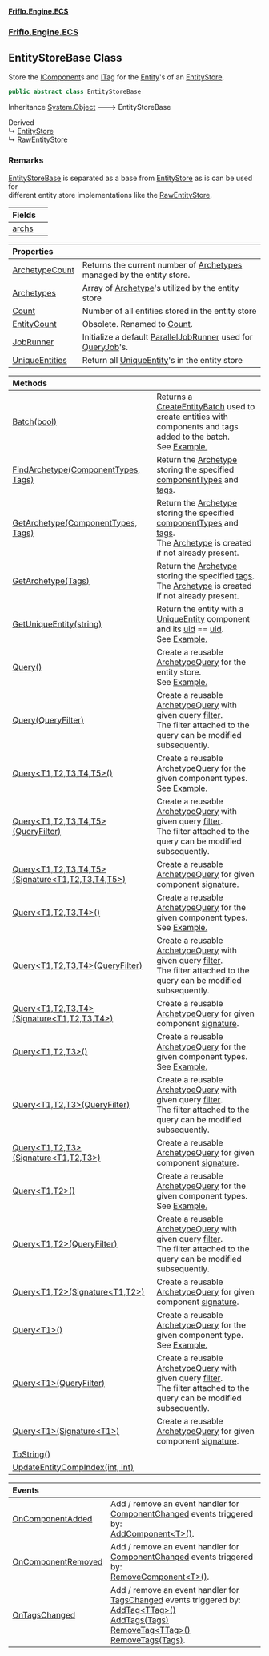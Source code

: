 #### [Friflo.Engine.ECS](index.md 'index')
### [Friflo.Engine.ECS](Friflo.Engine.ECS.md 'Friflo.Engine.ECS')

## EntityStoreBase Class

Store the [IComponent](IComponent.md 'Friflo.Engine.ECS.IComponent')s and [ITag](ITag.md 'Friflo.Engine.ECS.ITag') for the [Entity](Entity.md 'Friflo.Engine.ECS.Entity')'s of an [EntityStore](EntityStore.md 'Friflo.Engine.ECS.EntityStore').

```csharp
public abstract class EntityStoreBase
```

Inheritance [System.Object](https://docs.microsoft.com/en-us/dotnet/api/System.Object 'System.Object') &#129106; EntityStoreBase

Derived  
&#8627; [EntityStore](EntityStore.md 'Friflo.Engine.ECS.EntityStore')  
&#8627; [RawEntityStore](RawEntityStore.md 'Friflo.Engine.ECS.RawEntityStore')

### Remarks
[EntityStoreBase](EntityStoreBase.md 'Friflo.Engine.ECS.EntityStoreBase') is separated as a base from [EntityStore](EntityStore.md 'Friflo.Engine.ECS.EntityStore') as is can be used for<br/>
            different entity store implementations like the [RawEntityStore](RawEntityStore.md 'Friflo.Engine.ECS.RawEntityStore').

| Fields | |
| :--- | :--- |
| [archs](EntityStoreBase.archs.md 'Friflo.Engine.ECS.EntityStoreBase.archs') | |

| Properties | |
| :--- | :--- |
| [ArchetypeCount](EntityStoreBase.ArchetypeCount.md 'Friflo.Engine.ECS.EntityStoreBase.ArchetypeCount') | Returns the current number of [Archetypes](EntityStoreBase.Archetypes.md 'Friflo.Engine.ECS.EntityStoreBase.Archetypes') managed by the entity store. |
| [Archetypes](EntityStoreBase.Archetypes.md 'Friflo.Engine.ECS.EntityStoreBase.Archetypes') | Array of [Archetype](Archetype.md 'Friflo.Engine.ECS.Archetype')'s utilized by the entity store |
| [Count](EntityStoreBase.Count.md 'Friflo.Engine.ECS.EntityStoreBase.Count') | Number of all entities stored in the entity store |
| [EntityCount](EntityStoreBase.EntityCount.md 'Friflo.Engine.ECS.EntityStoreBase.EntityCount') | Obsolete. Renamed to [Count](EntityStoreBase.Count.md 'Friflo.Engine.ECS.EntityStoreBase.Count'). |
| [JobRunner](EntityStoreBase.JobRunner.md 'Friflo.Engine.ECS.EntityStoreBase.JobRunner') | Initialize a default [ParallelJobRunner](ParallelJobRunner.md 'Friflo.Engine.ECS.ParallelJobRunner') used for [QueryJob](QueryJob.md 'Friflo.Engine.ECS.QueryJob')'s. |
| [UniqueEntities](EntityStoreBase.UniqueEntities.md 'Friflo.Engine.ECS.EntityStoreBase.UniqueEntities') | Return all [UniqueEntity](UniqueEntity.md 'Friflo.Engine.ECS.UniqueEntity')'s in the entity store |

| Methods | |
| :--- | :--- |
| [Batch(bool)](EntityStoreBase.Batch(bool).md 'Friflo.Engine.ECS.EntityStoreBase.Batch(bool)') | Returns a [CreateEntityBatch](CreateEntityBatch.md 'Friflo.Engine.ECS.CreateEntityBatch') used to create entities with components and tags added to the batch.<br/> See <a href="https://github.com/friflo/Friflo.Json.Fliox/wiki/Examples-~-Optimization#batch---create-entity">Example.</a> |
| [FindArchetype(ComponentTypes, Tags)](EntityStoreBase.FindArchetype(ComponentTypes,Tags).md 'Friflo.Engine.ECS.EntityStoreBase.FindArchetype(Friflo.Engine.ECS.ComponentTypes, Friflo.Engine.ECS.Tags)') | Return the [Archetype](Archetype.md 'Friflo.Engine.ECS.Archetype') storing the specified [componentTypes](EntityStoreBase.FindArchetype(ComponentTypes,Tags).md#Friflo.Engine.ECS.EntityStoreBase.FindArchetype(Friflo.Engine.ECS.ComponentTypes,Friflo.Engine.ECS.Tags).componentTypes 'Friflo.Engine.ECS.EntityStoreBase.FindArchetype(Friflo.Engine.ECS.ComponentTypes, Friflo.Engine.ECS.Tags).componentTypes') and [tags](EntityStoreBase.FindArchetype(ComponentTypes,Tags).md#Friflo.Engine.ECS.EntityStoreBase.FindArchetype(Friflo.Engine.ECS.ComponentTypes,Friflo.Engine.ECS.Tags).tags 'Friflo.Engine.ECS.EntityStoreBase.FindArchetype(Friflo.Engine.ECS.ComponentTypes, Friflo.Engine.ECS.Tags).tags').<br/> |
| [GetArchetype(ComponentTypes, Tags)](EntityStoreBase.GetArchetype(ComponentTypes,Tags).md 'Friflo.Engine.ECS.EntityStoreBase.GetArchetype(Friflo.Engine.ECS.ComponentTypes, Friflo.Engine.ECS.Tags)') | Return the [Archetype](Archetype.md 'Friflo.Engine.ECS.Archetype') storing the specified [componentTypes](EntityStoreBase.GetArchetype(ComponentTypes,Tags).md#Friflo.Engine.ECS.EntityStoreBase.GetArchetype(Friflo.Engine.ECS.ComponentTypes,Friflo.Engine.ECS.Tags).componentTypes 'Friflo.Engine.ECS.EntityStoreBase.GetArchetype(Friflo.Engine.ECS.ComponentTypes, Friflo.Engine.ECS.Tags).componentTypes') and [tags](EntityStoreBase.GetArchetype(ComponentTypes,Tags).md#Friflo.Engine.ECS.EntityStoreBase.GetArchetype(Friflo.Engine.ECS.ComponentTypes,Friflo.Engine.ECS.Tags).tags 'Friflo.Engine.ECS.EntityStoreBase.GetArchetype(Friflo.Engine.ECS.ComponentTypes, Friflo.Engine.ECS.Tags).tags').<br/> The [Archetype](Archetype.md 'Friflo.Engine.ECS.Archetype') is created if not already present. |
| [GetArchetype(Tags)](EntityStoreBase.GetArchetype(Tags).md 'Friflo.Engine.ECS.EntityStoreBase.GetArchetype(Friflo.Engine.ECS.Tags)') | Return the [Archetype](Archetype.md 'Friflo.Engine.ECS.Archetype') storing the specified [tags](EntityStoreBase.GetArchetype(Tags).md#Friflo.Engine.ECS.EntityStoreBase.GetArchetype(Friflo.Engine.ECS.Tags).tags 'Friflo.Engine.ECS.EntityStoreBase.GetArchetype(Friflo.Engine.ECS.Tags).tags').<br/> The [Archetype](Archetype.md 'Friflo.Engine.ECS.Archetype') is created if not already present. |
| [GetUniqueEntity(string)](EntityStoreBase.GetUniqueEntity(string).md 'Friflo.Engine.ECS.EntityStoreBase.GetUniqueEntity(string)') | Return the entity with a [UniqueEntity](UniqueEntity.md 'Friflo.Engine.ECS.UniqueEntity') component and its [uid](UniqueEntity.uid.md 'Friflo.Engine.ECS.UniqueEntity.uid') == [uid](EntityStoreBase.GetUniqueEntity(string).md#Friflo.Engine.ECS.EntityStoreBase.GetUniqueEntity(string).uid 'Friflo.Engine.ECS.EntityStoreBase.GetUniqueEntity(string).uid').<br/> See <a href="https://github.com/friflo/Friflo.Json.Fliox/wiki/Examples-~-General#unique-entity">Example.</a> |
| [Query()](EntityStoreBase.Query().md 'Friflo.Engine.ECS.EntityStoreBase.Query()') | Create a reusable [ArchetypeQuery](ArchetypeQuery.md 'Friflo.Engine.ECS.ArchetypeQuery') for the entity store.<br/> See <a href="https://github.com/friflo/Friflo.Json.Fliox/wiki/Examples-~-General#query-entities">Example.</a> |
| [Query(QueryFilter)](EntityStoreBase.Query(QueryFilter).md 'Friflo.Engine.ECS.EntityStoreBase.Query(Friflo.Engine.ECS.QueryFilter)') | Create a reusable [ArchetypeQuery](ArchetypeQuery.md 'Friflo.Engine.ECS.ArchetypeQuery') with given query [filter](EntityStoreBase.Query(QueryFilter).md#Friflo.Engine.ECS.EntityStoreBase.Query(Friflo.Engine.ECS.QueryFilter).filter 'Friflo.Engine.ECS.EntityStoreBase.Query(Friflo.Engine.ECS.QueryFilter).filter').<br/> The filter attached to the query can be modified subsequently. |
| [Query&lt;T1,T2,T3,T4,T5&gt;()](EntityStoreBase.Query_T1,T2,T3,T4,T5_().md 'Friflo.Engine.ECS.EntityStoreBase.Query<T1,T2,T3,T4,T5>()') | Create a reusable [ArchetypeQuery](ArchetypeQuery.md 'Friflo.Engine.ECS.ArchetypeQuery') for the given component types.<br/> See <a href="https://github.com/friflo/Friflo.Json.Fliox/wiki/Examples-~-General#query-entities">Example.</a> |
| [Query&lt;T1,T2,T3,T4,T5&gt;(QueryFilter)](EntityStoreBase.Query_T1,T2,T3,T4,T5_(QueryFilter).md 'Friflo.Engine.ECS.EntityStoreBase.Query<T1,T2,T3,T4,T5>(Friflo.Engine.ECS.QueryFilter)') | Create a reusable [ArchetypeQuery](ArchetypeQuery.md 'Friflo.Engine.ECS.ArchetypeQuery') with given query [filter](EntityStoreBase.Query_T1,T2,T3,T4,T5_(QueryFilter).md#Friflo.Engine.ECS.EntityStoreBase.Query_T1,T2,T3,T4,T5_(Friflo.Engine.ECS.QueryFilter).filter 'Friflo.Engine.ECS.EntityStoreBase.Query<T1,T2,T3,T4,T5>(Friflo.Engine.ECS.QueryFilter).filter').<br/> The filter attached to the query can be modified subsequently. |
| [Query&lt;T1,T2,T3,T4,T5&gt;(Signature&lt;T1,T2,T3,T4,T5&gt;)](EntityStoreBase.Query_T1,T2,T3,T4,T5_(Signature_T1,T2,T3,T4,T5_).md 'Friflo.Engine.ECS.EntityStoreBase.Query<T1,T2,T3,T4,T5>(Friflo.Engine.ECS.Signature<T1,T2,T3,T4,T5>)') | Create a reusable [ArchetypeQuery](ArchetypeQuery.md 'Friflo.Engine.ECS.ArchetypeQuery') for given component [signature](EntityStoreBase.Query_T1,T2,T3,T4,T5_(Signature_T1,T2,T3,T4,T5_).md#Friflo.Engine.ECS.EntityStoreBase.Query_T1,T2,T3,T4,T5_(Friflo.Engine.ECS.Signature_T1,T2,T3,T4,T5_).signature 'Friflo.Engine.ECS.EntityStoreBase.Query<T1,T2,T3,T4,T5>(Friflo.Engine.ECS.Signature<T1,T2,T3,T4,T5>).signature'). |
| [Query&lt;T1,T2,T3,T4&gt;()](EntityStoreBase.Query_T1,T2,T3,T4_().md 'Friflo.Engine.ECS.EntityStoreBase.Query<T1,T2,T3,T4>()') | Create a reusable [ArchetypeQuery](ArchetypeQuery.md 'Friflo.Engine.ECS.ArchetypeQuery') for the given component types.<br/> See <a href="https://github.com/friflo/Friflo.Json.Fliox/wiki/Examples-~-General#query-entities">Example.</a> |
| [Query&lt;T1,T2,T3,T4&gt;(QueryFilter)](EntityStoreBase.Query_T1,T2,T3,T4_(QueryFilter).md 'Friflo.Engine.ECS.EntityStoreBase.Query<T1,T2,T3,T4>(Friflo.Engine.ECS.QueryFilter)') | Create a reusable [ArchetypeQuery](ArchetypeQuery.md 'Friflo.Engine.ECS.ArchetypeQuery') with given query [filter](EntityStoreBase.Query_T1,T2,T3,T4_(QueryFilter).md#Friflo.Engine.ECS.EntityStoreBase.Query_T1,T2,T3,T4_(Friflo.Engine.ECS.QueryFilter).filter 'Friflo.Engine.ECS.EntityStoreBase.Query<T1,T2,T3,T4>(Friflo.Engine.ECS.QueryFilter).filter').<br/> The filter attached to the query can be modified subsequently. |
| [Query&lt;T1,T2,T3,T4&gt;(Signature&lt;T1,T2,T3,T4&gt;)](EntityStoreBase.Query_T1,T2,T3,T4_(Signature_T1,T2,T3,T4_).md 'Friflo.Engine.ECS.EntityStoreBase.Query<T1,T2,T3,T4>(Friflo.Engine.ECS.Signature<T1,T2,T3,T4>)') | Create a reusable [ArchetypeQuery](ArchetypeQuery.md 'Friflo.Engine.ECS.ArchetypeQuery') for given component [signature](EntityStoreBase.Query_T1,T2,T3,T4_(Signature_T1,T2,T3,T4_).md#Friflo.Engine.ECS.EntityStoreBase.Query_T1,T2,T3,T4_(Friflo.Engine.ECS.Signature_T1,T2,T3,T4_).signature 'Friflo.Engine.ECS.EntityStoreBase.Query<T1,T2,T3,T4>(Friflo.Engine.ECS.Signature<T1,T2,T3,T4>).signature'). |
| [Query&lt;T1,T2,T3&gt;()](EntityStoreBase.Query_T1,T2,T3_().md 'Friflo.Engine.ECS.EntityStoreBase.Query<T1,T2,T3>()') | Create a reusable [ArchetypeQuery](ArchetypeQuery.md 'Friflo.Engine.ECS.ArchetypeQuery') for the given component types.<br/> See <a href="https://github.com/friflo/Friflo.Json.Fliox/wiki/Examples-~-General#query-entities">Example.</a> |
| [Query&lt;T1,T2,T3&gt;(QueryFilter)](EntityStoreBase.Query_T1,T2,T3_(QueryFilter).md 'Friflo.Engine.ECS.EntityStoreBase.Query<T1,T2,T3>(Friflo.Engine.ECS.QueryFilter)') | Create a reusable [ArchetypeQuery](ArchetypeQuery.md 'Friflo.Engine.ECS.ArchetypeQuery') with given query [filter](EntityStoreBase.Query_T1,T2,T3_(QueryFilter).md#Friflo.Engine.ECS.EntityStoreBase.Query_T1,T2,T3_(Friflo.Engine.ECS.QueryFilter).filter 'Friflo.Engine.ECS.EntityStoreBase.Query<T1,T2,T3>(Friflo.Engine.ECS.QueryFilter).filter').<br/> The filter attached to the query can be modified subsequently. |
| [Query&lt;T1,T2,T3&gt;(Signature&lt;T1,T2,T3&gt;)](EntityStoreBase.Query_T1,T2,T3_(Signature_T1,T2,T3_).md 'Friflo.Engine.ECS.EntityStoreBase.Query<T1,T2,T3>(Friflo.Engine.ECS.Signature<T1,T2,T3>)') | Create a reusable [ArchetypeQuery](ArchetypeQuery.md 'Friflo.Engine.ECS.ArchetypeQuery') for given component [signature](EntityStoreBase.Query_T1,T2,T3_(Signature_T1,T2,T3_).md#Friflo.Engine.ECS.EntityStoreBase.Query_T1,T2,T3_(Friflo.Engine.ECS.Signature_T1,T2,T3_).signature 'Friflo.Engine.ECS.EntityStoreBase.Query<T1,T2,T3>(Friflo.Engine.ECS.Signature<T1,T2,T3>).signature'). |
| [Query&lt;T1,T2&gt;()](EntityStoreBase.Query_T1,T2_().md 'Friflo.Engine.ECS.EntityStoreBase.Query<T1,T2>()') | Create a reusable [ArchetypeQuery](ArchetypeQuery.md 'Friflo.Engine.ECS.ArchetypeQuery') for the given component types.<br/> See <a href="https://github.com/friflo/Friflo.Json.Fliox/wiki/Examples-~-General#query-entities">Example.</a> |
| [Query&lt;T1,T2&gt;(QueryFilter)](EntityStoreBase.Query_T1,T2_(QueryFilter).md 'Friflo.Engine.ECS.EntityStoreBase.Query<T1,T2>(Friflo.Engine.ECS.QueryFilter)') | Create a reusable [ArchetypeQuery](ArchetypeQuery.md 'Friflo.Engine.ECS.ArchetypeQuery') with given query [filter](EntityStoreBase.Query_T1,T2_(QueryFilter).md#Friflo.Engine.ECS.EntityStoreBase.Query_T1,T2_(Friflo.Engine.ECS.QueryFilter).filter 'Friflo.Engine.ECS.EntityStoreBase.Query<T1,T2>(Friflo.Engine.ECS.QueryFilter).filter').<br/> The filter attached to the query can be modified subsequently. |
| [Query&lt;T1,T2&gt;(Signature&lt;T1,T2&gt;)](EntityStoreBase.Query_T1,T2_(Signature_T1,T2_).md 'Friflo.Engine.ECS.EntityStoreBase.Query<T1,T2>(Friflo.Engine.ECS.Signature<T1,T2>)') | Create a reusable [ArchetypeQuery](ArchetypeQuery.md 'Friflo.Engine.ECS.ArchetypeQuery') for given component [signature](EntityStoreBase.Query_T1,T2_(Signature_T1,T2_).md#Friflo.Engine.ECS.EntityStoreBase.Query_T1,T2_(Friflo.Engine.ECS.Signature_T1,T2_).signature 'Friflo.Engine.ECS.EntityStoreBase.Query<T1,T2>(Friflo.Engine.ECS.Signature<T1,T2>).signature'). |
| [Query&lt;T1&gt;()](EntityStoreBase.Query_T1_().md 'Friflo.Engine.ECS.EntityStoreBase.Query<T1>()') | Create a reusable [ArchetypeQuery](ArchetypeQuery.md 'Friflo.Engine.ECS.ArchetypeQuery') for the given component type.<br/> See <a href="https://github.com/friflo/Friflo.Json.Fliox/wiki/Examples-~-General#query-entities">Example.</a> |
| [Query&lt;T1&gt;(QueryFilter)](EntityStoreBase.Query_T1_(QueryFilter).md 'Friflo.Engine.ECS.EntityStoreBase.Query<T1>(Friflo.Engine.ECS.QueryFilter)') | Create a reusable [ArchetypeQuery](ArchetypeQuery.md 'Friflo.Engine.ECS.ArchetypeQuery') with given query [filter](EntityStoreBase.Query_T1_(QueryFilter).md#Friflo.Engine.ECS.EntityStoreBase.Query_T1_(Friflo.Engine.ECS.QueryFilter).filter 'Friflo.Engine.ECS.EntityStoreBase.Query<T1>(Friflo.Engine.ECS.QueryFilter).filter').<br/> The filter attached to the query can be modified subsequently. |
| [Query&lt;T1&gt;(Signature&lt;T1&gt;)](EntityStoreBase.Query_T1_(Signature_T1_).md 'Friflo.Engine.ECS.EntityStoreBase.Query<T1>(Friflo.Engine.ECS.Signature<T1>)') | Create a reusable [ArchetypeQuery](ArchetypeQuery.md 'Friflo.Engine.ECS.ArchetypeQuery') for given component [signature](EntityStoreBase.Query_T1_(Signature_T1_).md#Friflo.Engine.ECS.EntityStoreBase.Query_T1_(Friflo.Engine.ECS.Signature_T1_).signature 'Friflo.Engine.ECS.EntityStoreBase.Query<T1>(Friflo.Engine.ECS.Signature<T1>).signature'). |
| [ToString()](EntityStoreBase.ToString().md 'Friflo.Engine.ECS.EntityStoreBase.ToString()') | |
| [UpdateEntityCompIndex(int, int)](EntityStoreBase.UpdateEntityCompIndex(int,int).md 'Friflo.Engine.ECS.EntityStoreBase.UpdateEntityCompIndex(int, int)') | |

| Events | |
| :--- | :--- |
| [OnComponentAdded](EntityStoreBase.OnComponentAdded.md 'Friflo.Engine.ECS.EntityStoreBase.OnComponentAdded') | Add / remove an event handler for [ComponentChanged](ComponentChanged.md 'Friflo.Engine.ECS.ComponentChanged') events triggered by: <br/>[AddComponent&lt;T&gt;()](Entity.AddComponent_T_().md 'Friflo.Engine.ECS.Entity.AddComponent<T>()'). |
| [OnComponentRemoved](EntityStoreBase.OnComponentRemoved.md 'Friflo.Engine.ECS.EntityStoreBase.OnComponentRemoved') | Add / remove an event handler for [ComponentChanged](ComponentChanged.md 'Friflo.Engine.ECS.ComponentChanged') events triggered by: <br/>[RemoveComponent&lt;T&gt;()](Entity.RemoveComponent_T_().md 'Friflo.Engine.ECS.Entity.RemoveComponent<T>()'). |
| [OnTagsChanged](EntityStoreBase.OnTagsChanged.md 'Friflo.Engine.ECS.EntityStoreBase.OnTagsChanged') | Add / remove an event handler for [TagsChanged](TagsChanged.md 'Friflo.Engine.ECS.TagsChanged') events triggered by:<br/>[AddTag&lt;TTag&gt;()](Entity.AddTag_TTag_().md 'Friflo.Engine.ECS.Entity.AddTag<TTag>()')<br/>[AddTags(Tags)](Entity.AddTags(Tags).md 'Friflo.Engine.ECS.Entity.AddTags(Friflo.Engine.ECS.Tags)')<br/>[RemoveTag&lt;TTag&gt;()](Entity.RemoveTag_TTag_().md 'Friflo.Engine.ECS.Entity.RemoveTag<TTag>()')<br/>[RemoveTags(Tags)](Entity.RemoveTags(Tags).md 'Friflo.Engine.ECS.Entity.RemoveTags(Friflo.Engine.ECS.Tags)'). |
